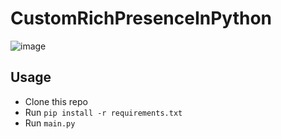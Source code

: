# CustomRichPresenceInPython

![image](https://github.com/McKpol/CustomRichPresenceInPython/assets/104125769/b4679fd8-688b-4e8a-87ed-61248e100c08)

## Usage
- Clone this repo
- Run `pip install -r requirements.txt`
- Run `main.py`
